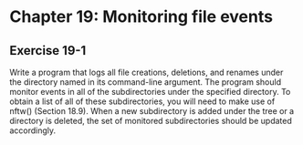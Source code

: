 # Chapter 19:  Monitoring file events

## Exercise 19-1

Write a program that logs all file creations, deletions, and renames under the directory named in its command-line argument. The program should monitor events in all of the subdirectories under the specified directory. To obtain a list of all of these subdirectories, you will need to make use of nftw() (Section 18.9). When a new subdirectory is added under the tree or a directory is deleted, the set of monitored subdirectories should be updated accordingly.
